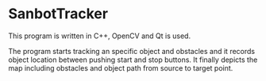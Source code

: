 # SanbotTracker
This program is written in C++, OpenCV and Qt is used.

The program starts tracking an specific object and obstacles and it records object location between pushing start and stop buttons. It finally depicts the map including obstacles and object path from source to target point.
